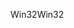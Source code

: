 <span data-ttu-id="dcb90-101">Win32</span><span class="sxs-lookup"><span data-stu-id="dcb90-101">Win32</span></span>